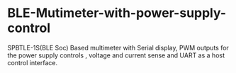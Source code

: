 # BLE-Mutimeter-with-power-supply-control
SPBTLE-1S(BLE Soc) Based multimeter with Serial display, PWM outputs for the power supply controls , voltage and current sense and UART as a host control interface.
